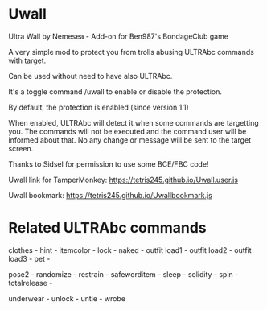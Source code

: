 # Uwall

Ultra Wall by Nemesea - Add-on for Ben987's BondageClub game

A very simple mod to protect you from trolls abusing ULTRAbc commands with target.

Can be used without need to have also ULTRAbc.

It's a toggle command /uwall to enable or disable the protection.

By default, the protection is enabled (since version 1.1)

When enabled, ULTRAbc will detect it when some commands are targetting you. 
The commands will not be executed and the command user will be informed about that.
No any change or message will be sent to the target screen.

Thanks to Sidsel for permission to use some BCE/FBC code!

Uwall link for TamperMonkey: https://tetris245.github.io/Uwall.user.js

Uwall bookmark: https://tetris245.github.io/Uwallbookmark.js

# Related ULTRAbc commands

clothes - hint - itemcolor - lock - naked - outfit load1 - outfit load2 - outfit load3 - pet - 

pose2 - randomize - restrain - safeworditem - sleep - solidity - spin - totalrelease -

underwear - unlock - untie - wrobe
